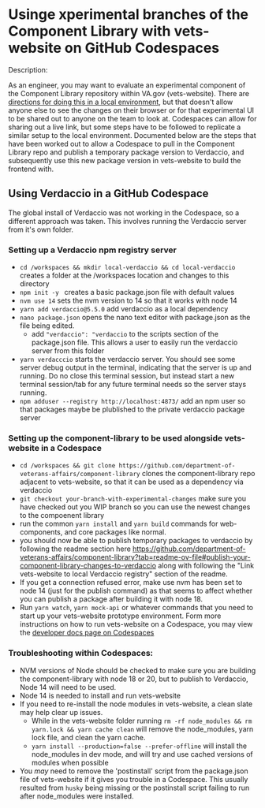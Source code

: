 # Usinge xperimental branches of the Component Library with vets-website on GitHub Codespaces

Description:

As an engineer, you may want to evaluate an experimental component of the Component Library repository within VA.gov (vets-website). There are [directions for doing this in a local environment](https://github.com/department-of-veterans-affairs/component-library?tab=readme-ov-file#local-testing-in-vets-website-with-verdaccio), but that doesn't allow anyone else to see the
changes on their browser or for that experimental UI to be shared out to anyone on the team to look at. Codespaces can allow for sharing out a live link, but some steps have to be followed to replicate a similar setup to the local environment. Documented below are the steps that have been worked out to allow a Codespace to pull
in the Component Library repo and publish a temporary package version to Verdaccio, and subsequently use this new package version in vets-website to build the frontend with.

## Using Verdaccio in a GitHub Codespace

The global install of Verdaccio was not working in the Codespace, so a different approach was taken. This involves running the Verdaccio server from it's own folder.

### Setting up a Verdaccio npm registry server

- `cd /workspaces && mkdir local-verdaccio && cd local-verdaccio` creates a folder at the /workspaces location and changes to this directory
- `npm init -y ` creates a basic package.json file with default values
- `nvm use 14` sets the nvm version to 14 so that it works with node 14
- `yarn add verdaccio@5.5.0` add verdaccio as a local dependency
- `nano package.json` opens the nano text editor with package.json as the file being edited.
	- add `"verdaccio": "verdaccio` to the scripts section of the package.json file. This allows a user to easily run the verdaccio server from this folder
- `yarn verdacccio` starts the verdaccio server. You should see some server debug output in the terminal, indicating that the server is up and running. Do no close this terminal session, but instead start a new terminal session/tab for any future terminal needs so the server stays running.
- `npm adduser --registry http://localhost:4873/` add an npm user so that packages maybe be plublished to the private verdaccio package server

### Setting up the component-library to be used alongside vets-website in a Codespace

-  `cd /workspaces && git clone https://github.com/department-of-veterans-affairs/component-library` clones the component-library repo adjacent to vets-website, so that it can be used as a dependency via verdaccio
-  `git checkout your-branch-with-experimental-changes` make sure you have checked out you WIP branch so you can use the newest changes to the compoenent library
- run the common `yarn install` and `yarn build` commands for web-components, and core packages like normal.
- you should now be able to publish temporary packages to verdaccio by following the readme section here https://github.com/department-of-veterans-affairs/component-library?tab=readme-ov-file#publish-your-component-library-changes-to-verdaccio along with following the "Link vets-website to local Verdaccio registry" section of the readme.
- If you get a connection refused error, make use nvm has been set to node 14 (just for the publish command) as that seems to affect whether you can publish a package after building it with node 18.
- Run `yarn watch`, `yarn mock-api` or whatever commands that you need to start up your vets-website prototype environment. Form more instructions on how to run vets-website on a Codespace, you may view the [developer docs page on Codespaces](https://depo-platform-documentation.scrollhelp.site/developer-docs/using-github-codespaces)

### Troubleshooting within Codespaces:

- NVM versions of Node should be checked to make sure you are building the component-library with node 18 or 20, but to publish to Verdaccio, Node 14 will need to be used.
- Node 14 is needed to install and run vets-website
- If you need to re-install the node modules in vets-website, a clean slate may help clear up issues.
	- While in the vets-website folder running `rm -rf node_modules && rm yarn.lock && yarn cache clean` will remove the node_modules, yarn lock file, and clean the yarn cache.
	- `yarn install --production=false --prefer-offline` will install the node_modules in dev mode, and will try and use cached versions of modules when possible
- You _may_ need to remove the 'postinstall' script from the package.json file of vets-website if it gives you trouble in a Codespace. This usually resulted from `husky` being missing or the postinstall script failing to run after node_modules were installed.
